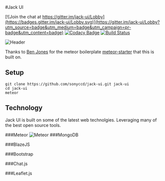 #Jack UI

[![Join the chat at https://gitter.im/jack-ui/Lobby](https://badges.gitter.im/jack-ui/Lobby.svg)](https://gitter.im/jack-ui/Lobby?utm_source=badge&utm_medium=badge&utm_campaign=pr-badge&utm_content=badge)
[![Codacy Badge](https://api.codacy.com/project/badge/Grade/e260eafc473a470e9575e4359548fc5c)](https://www.codacy.com/app/snakes-in-the-box/jack-ui?utm_source=github.com&amp;utm_medium=referral&amp;utm_content=sonyccd/jack-ui&amp;utm_campaign=Badge_Grade)
[![Build Status](https://travis-ci.org/sonyccd/jack-ui.svg?branch=master)](https://travis-ci.org/sonyccd/jack-ui)

![Header](https://github.com/sonyccd/jack-ui/blob/master/readme/header_img.png)


Thanks to [Ben Jones](https://github.com/yogiben) for the meteor boilerplate [meteor-starter](https://github.com/yogiben/meteor-starter) that this is built on.

## Setup

```
git clone https://github.com/sonyccd/jack-ui.git jack-ui
cd jack-ui
meteor
```

## Technology
Jack UI is built on some of the latest web technolgies. Leveraging many of the best open source tools.  

###Meteor
![Meteor](https://github.com/sonyccd/jack-ui/blob/master/readme/meteor.jpg)
###MongoDB

###BlazeJS

###Bootstrap

###Chat.js

###Leaflet.js
